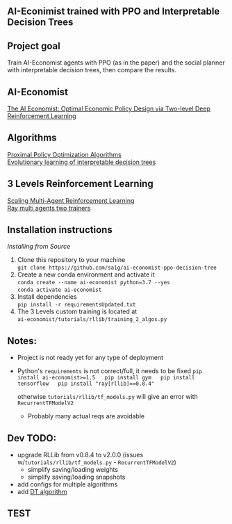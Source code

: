## AI-Econimist trained with PPO and Interpretable Decision Trees

## Project goal
Train AI-Economist agents with PPO (as in the paper) and the social planner with interpretable decision trees, then compare the results.

## AI-Economist
[The AI Economist: Optimal Economic Policy Design via Two-level Deep Reinforcement Learning](https://arxiv.org/abs/2108.02755)

## Algorithms
[Proximal Policy Optimization Algorithms](https://arxiv.org/abs/1707.06347)  
[Evolutionary learning of interpretable decision trees](https://arxiv.org/abs/2012.07723)

## 3 Levels Reinforcement Learning
[Scaling Multi-Agent Reinforcement Learning](https://bair.berkeley.edu/blog/2018/12/12/rllib/)  
[Ray multi agents two trainers](https://github.com/ray-project/ray/blob/master/rllib/examples/multi_agent_two_trainers.py)

## Installation instructions
*Installing from Source*   
1. Clone this repository to your machine  
`git clone https://github.com/sa1g/ai-economist-ppo-decision-tree`  
2. Create a new conda environment and activate it  
`conda create --name ai-economist python=3.7 --yes`  
`conda activate ai-economist`  
3. Install dependencies  
`pip install -r requirementsUpdated.txt`  
4. The 3 Levels custom training is located at  
`ai-economist/tutorials/rllib/training_2_algos.py`  

## Notes:
- Project is not ready yet for any type of deployment
- Python's `requirements` is not correct/full, it needs to be fixed
  `pip install ai-economist>=1.5  
  pip install gym  
  pip install tensorflow  
  pip install "ray[rllib]==0.8.4"`   
  
  otherwise `tutorials/rllib/tf_models.py` will give an error with `RecurrentTFModelV2`
  - Probably many actual reqs are avoidable

## Dev TODO:
- upgrade RLLib from v0.8.4 to v2.0.0 (issues w/`tutorials/rllib/tf_models.py` - `RecurrentTFModelV2`)
  - simplify saving/loading weights
  - simplify saving/loading snapshots
- add configs for multiple algorithms
- add [DT algorithm](##Algorithms)

## TEST
